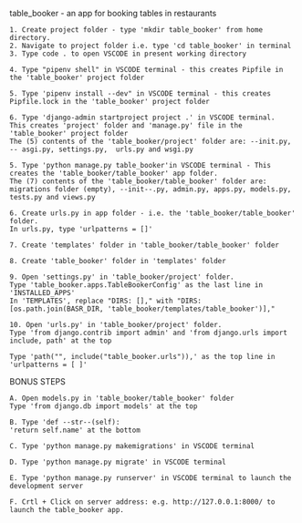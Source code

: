 table_booker - an app for booking tables in restaurants



    1. Create project folder - type 'mkdir table_booker' from home directory.
    2. Navigate to project folder i.e. type 'cd table_booker' in terminal 
    3. Type code . to open VSCODE in present working directory

    4. Type "pipenv shell" in VSCODE terminal - this creates Pipfile in the 'table_booker' project folder

    5. Type 'pipenv install --dev" in VSCODE terminal - this creates Pipfile.lock in the 'table_booker' project folder

    6. Type 'django-admin startproject project .' in VSCODE terminal. 
    This creates 'project' folder and 'manage.py' file in the 'table_booker' project folder 
    The (5) contents of the 'table_booker/project' folder are: --init.py, -- asgi.py, settings.py,  urls.py and wsgi.py

    5. Type 'python manage.py table_booker'in VSCODE terminal - This creates the 'table_booker/table_booker' app folder. 
    The (7) contents of the 'table_booker/table_booker' folder are: migrations folder (empty), --init--.py, admin.py, apps.py, models.py, tests.py and views.py

    6. Create urls.py in app folder - i.e. the 'table_booker/table_booker' folder. 
    In urls.py, type 'urlpatterns = []'

    7. Create 'templates' folder in 'table_booker/table_booker' folder

    8. Create 'table_booker' folder in 'templates' folder

    9. Open 'settings.py' in 'table_booker/project' folder. 
    Type 'table_booker.apps.TableBookerConfig' as the last line in 'INSTALLED_APPS' 
    In 'TEMPLATES', replace "DIRS: []," with "DIRS: [os.path.join(BASR_DIR, 'table_booker/templates/table_booker')],"

    10. Open 'urls.py' in 'table_booker/project' folder. 
    Type 'from django.contrib import admin' and 'from django.urls import include, path' at the top

    Type 'path("", include("table_booker.urls")),' as the top line in 'urlpatterns = [ ]'

BONUS STEPS

    A. Open models.py in 'table_booker/table_booker' folder 
    Type 'from django.db import models' at the top

    B. Type 'def --str--(self): 
    'return self.name' at the bottom

    C. Type 'python manage.py makemigrations' in VSCODE terminal

    D. Type 'python manage.py migrate' in VSCODE terminal
    
    E. Type 'python manage.py runserver' in VSCODE terminal to launch the development server
    
    F. Crtl + Click on server address: e.g. http://127.0.0.1:8000/ to launch the table_booker app.

